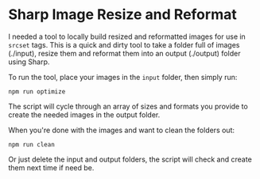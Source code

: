 # Sharp Image Resize and Reformat

I needed a tool to locally build resized and reformatted images for use in <picture> `srcset` tags. This is a quick and dirty tool to take a folder full of images (./input), resize them and reformat them into an output (./output) folder using Sharp.

To run the tool, place your images in the `input` folder, then simply run:

```npm run optimize```

The script will cycle through an array of sizes and formats you provide to create the needed images in the output folder.

When you're done with the images and want to clean the folders out:

```npm run clean```

Or just delete the input and output folders, the script will check and create them next time if need be.
